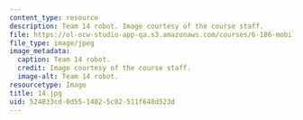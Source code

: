 ```yaml
---
content_type: resource
description: Team 14 robot. Image courtesy of the course staff.
file: https://ol-ocw-studio-app-qa.s3.amazonaws.com/courses/6-186-mobile-autonomous-systems-laboratory-january-iap-2005/524833cd0d5514025c02511f648d523d_14.jpg
file_type: image/jpeg
image_metadata:
  caption: Team 14 robot.
  credit: Image courtesy of the course staff.
  image-alt: Team 14 robot.
resourcetype: Image
title: 14.jpg
uid: 524833cd-0d55-1402-5c02-511f648d523d
---
```


